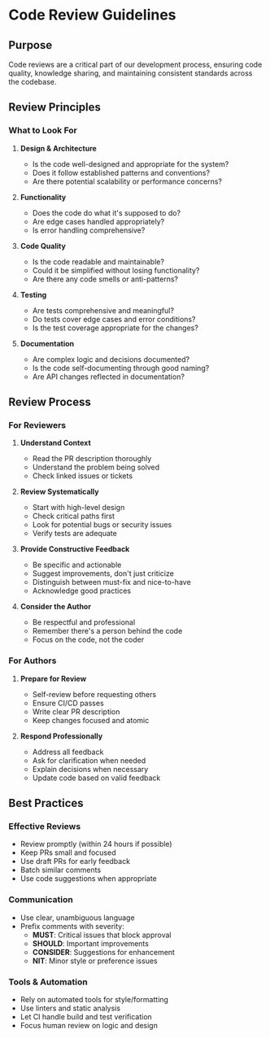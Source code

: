 # Code Review Guidelines

## Purpose

Code reviews are a critical part of our development process, ensuring code quality, knowledge sharing, and maintaining consistent standards across the codebase.

## Review Principles

### What to Look For

1. **Design & Architecture**

   - Is the code well-designed and appropriate for the system?
   - Does it follow established patterns and conventions?
   - Are there potential scalability or performance concerns?

2. **Functionality**

   - Does the code do what it's supposed to do?
   - Are edge cases handled appropriately?
   - Is error handling comprehensive?

3. **Code Quality**

   - Is the code readable and maintainable?
   - Could it be simplified without losing functionality?
   - Are there any code smells or anti-patterns?

4. **Testing**

   - Are tests comprehensive and meaningful?
   - Do tests cover edge cases and error conditions?
   - Is the test coverage appropriate for the changes?

5. **Documentation**
   - Are complex logic and decisions documented?
   - Is the code self-documenting through good naming?
   - Are API changes reflected in documentation?

## Review Process

### For Reviewers

1. **Understand Context**

   - Read the PR description thoroughly
   - Understand the problem being solved
   - Check linked issues or tickets

2. **Review Systematically**

   - Start with high-level design
   - Check critical paths first
   - Look for potential bugs or security issues
   - Verify tests are adequate

3. **Provide Constructive Feedback**

   - Be specific and actionable
   - Suggest improvements, don't just criticize
   - Distinguish between must-fix and nice-to-have
   - Acknowledge good practices

4. **Consider the Author**
   - Be respectful and professional
   - Remember there's a person behind the code
   - Focus on the code, not the coder

### For Authors

1. **Prepare for Review**

   - Self-review before requesting others
   - Ensure CI/CD passes
   - Write clear PR description
   - Keep changes focused and atomic

2. **Respond Professionally**
   - Address all feedback
   - Ask for clarification when needed
   - Explain decisions when necessary
   - Update code based on valid feedback

## Best Practices

### Effective Reviews

- Review promptly (within 24 hours if possible)
- Keep PRs small and focused
- Use draft PRs for early feedback
- Batch similar comments
- Use code suggestions when appropriate

### Communication

- Use clear, unambiguous language
- Prefix comments with severity:
  - **MUST**: Critical issues that block approval
  - **SHOULD**: Important improvements
  - **CONSIDER**: Suggestions for enhancement
  - **NIT**: Minor style or preference issues

### Tools & Automation

- Rely on automated tools for style/formatting
- Use linters and static analysis
- Let CI handle build and test verification
- Focus human review on logic and design
